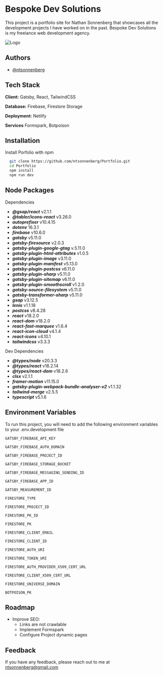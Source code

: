 # Bespoke Dev Solutions

This project is a portfolio site for Nathan Sonnenberg that showcases all the development projects I have worked on in the past. Bespoke Dev Solutions is my freelance web development agency.

![Logo](https://firebasestorage.googleapis.com/v0/b/portfolio-401812.appspot.com/o/bespoke-white-no-bg.png?alt=media&token=80aee307-f24a-4136-9664-fd88dec5a9a8)

## Authors

- [@ntsonnenberg](https://github.com/ntsonnenberg)

## Tech Stack

**Client:** Gatsby, React, TailwindCSS

**Database:** Firebase, Firestore Storage

**Deployment:** Netlify

**Services** Formspark, Botpoison

## Installation

Install Porfolio with npm

```bash
  git clone https://github.com/ntsonnenberg/Portfolio.git
  cd Portfolio
  npm install
  npm run dev
```

## Node Packages

Dependencies

- **_@gsap/react_** v2.1.1
- **_@tabler/icons-react_** v3.26.0
- **_autoprefixer_** v10.4.15
- **_dotenv_** 16.3.1
- **_firebase_** v10.6.0
- **_gatsby_** v5.11.0
- **_gatsby-firesource_** v2.0.3
- **_gatsby-plugin-google-gtag_** v.5.11.0
- **_gatsby-plugin-html-attributes_** v1.0.5
- **_gatsby-plugin-image_** v3.11.0
- **_gatsby-plugin-manifest_** v5.13.0
- **_gatsby-plugin-postcss_** v6.11.0
- **_gatsby-plugin-sharp_** v5.11.0
- **_gatsby-plugin-sitemap_** v6.11.0
- **_gatsby-plugin-smoothscroll_** v1.2.0
- **_gatsby-source-filesystem_** v5.11.0
- **_gatsby-transformer-sharp_** v5.11.0
- **_gsap_** v3.12.5
- **_lenis_** v1.1.18
- **_postcss_** v8.4.28
- **_react_** v18.2.0
- **_react-dom_** v18.2.0
- **_react-fast-marquee_** v1.6.4
- **_react-icon-cloud_** v4.1.4
- **_react-icons_** v4.10.1
- **_tailwindcss_** v3.3.3

Dev Dependencies

- **_@types/node_** v20.3.3
- **_@types/react_** v18.2.14
- **_@types/react-dom_** v18.2.6
- **_clsx_** v2.1.1
- **_framer-motion_** v11.15.0
- **_gatsby-plugin-webpack-bundle-analyser-v2_** v1.1.32
- **_tailwind-merge_** v2.5.5
- **_typescript_** v5.1.6

## Environment Variables

To run this project, you will need to add the following environment variables to your .env.development file

`GATSBY_FIREBASE_API_KEY`

`GATSBY_FIREBASE_AUTH_DOMAIN`

`GATSBY_FIREBASE_PROJECT_ID`

`GATSBY_FIREBASE_STORAGE_BUCKET`

`GATSBY_FIREBASE_MESSAGING_SENDING_ID`

`GATSBY_FIREBASE_APP_ID`

`GATSBY_MEASUREMENT_ID`

`FIRESTORE_TYPE`

`FIRESTORE_PROJECT_ID`

`FIRESTORE_PK_ID`

`FIRESTORE_PK`

`FIRESTORE_CLIENT_EMAIL`

`FIRESTORE_CLIENT_ID`

`FIRESTORE_AUTH_URI`

`FIRESTORE_TOKEN_URI`

`FIRESTORE_AUTH_PROVIDER_X509_CERT_URL`

`FIRESTORE_CLIENT_X509_CERT_URL`

`FIRESTORE_UNIVERSE_DOMAIN`

`BOTPOISON_PK`

## Roadmap

- Improve SEO:
  - Links are not crawlable
  - Implement Formspark
  - Configure Project dynamic pages

## Feedback

If you have any feedback, please reach out to me at ntsonnenberg@gmail.com
